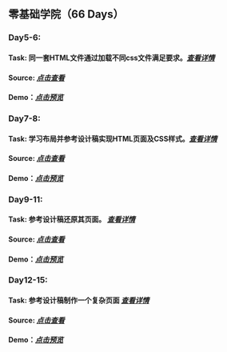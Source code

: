 ## 零基础学院（66 Days）
### Day5-6:
#### Task: 同一套HTML文件通过加载不同css文件满足要求。*[查看详情](http://ife.baidu.com/course/detail/id/40)*
#### Source: *[点击查看](https://github.com/zengtv/2018IFE/blob/master/day5-6/index.html)*
#### Demo：*[点击预览](http://zengtv.com/2018IFE/day5-6/index.html)*
### Day7-8:
#### Task: 学习布局并参考设计稿实现HTML页面及CSS样式。*[查看详情](http://ife.baidu.com/course/detail/id/42)*
#### Source: *[点击查看](https://github.com/zengtv/2018IFE/blob/master/day7-8/index.html)*
#### Demo：*[点击预览](http://zengtv.com/2018IFE/day7-8/index.html)*
### Day9-11:
#### Task: 参考设计稿还原其页面。 *[查看详情](http://ife.baidu.com/course/detail/id/43)*
#### Source: *[点击查看](https://github.com/zengtv/2018IFE/blob/master/day9-11/index.html)*
#### Demo：*[点击预览](http://zengtv.com/2018IFE/day9-11/index.html)*
### Day12-15:
#### Task: 参考设计稿制作一个复杂页面 *[查看详情](http://ife.baidu.com/course/detail/id/44)*
#### Source: *[点击查看](https://github.com/zengtv/2018IFE/blob/master/day12-15/index.html)*
#### Demo：*[点击预览](http://zengtv.com/2018IFE/day12-15/index.html)*